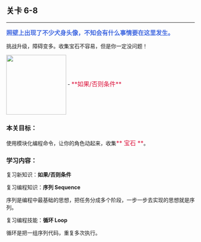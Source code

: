 ## 关卡 6-8

------
<font color=#4169E1 size=3>**照壁上出现了不少犬身头像，不知会有什么事情要在这里发生。**</font>

挑战升级，障碍变多。收集宝石不容易，但是你一定没问题！

<img src="./scene/image/if_else.png" width = "160" alt="" align=center /> 
 - <font color=#DC143C size=3>**如果/否则条件**</font>
 
### 本关目标：
使用模块化编程命令，让你的角色动起来，收集<font color=#DC143C size=3>** 宝石 **</font>。

### 学习内容：
复习新知识：**如果/否则条件**

复习编程知识：**序列 Sequence**

序列是编程中最基础的思想，把任务分成多个阶段，一步一步去实现的思想就是序列。

复习编程技能：**循环 Loop**

循环是把一组序列代码，重复多次执行。
